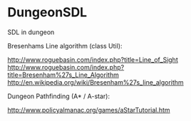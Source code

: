 # DungeonSDL
SDL in dungeon


Bresenhams Line algorithm (class Util):

http://www.roguebasin.com/index.php?title=Line_of_Sight
http://www.roguebasin.com/index.php?title=Bresenham%27s_Line_Algorithm
http://en.wikipedia.org/wiki/Bresenham%27s_line_algorithm

Dungeon Pathfinding (A* / A-star):

http://www.policyalmanac.org/games/aStarTutorial.htm

